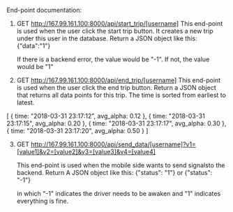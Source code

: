 End-point documentation:
1. GET http://167.99.161.100:8000/api/start_trip/[username]
   This end-point is used when the user click the start trip button. It creates a new trip under this user in the database.
   Return a JSON object like this:
   {"data":"1"}

   If there is a backend error, the value would be "-1". If not, the value would be "1"

2. GET http://167.99.161.100:8000/api/end_trip/[username]
   This end-point is used when the user click the end trip button.
   Return a JSON object that returns all data points for this trip. The time is sorted from earliest to latest.

[
    {
        time: "2018-03-31 23:17:12",
        avg_alpha: 0.12
    },
    {
        time: "2018-03-31 23:17:15",
        avg_alpha: 0.20
    },
    {
        time: "2018-03-31 23:17:17",
        avg_alpha: 0.30
    },
    {
        time: "2018-03-31 23:17:20",
        avg_alpha: 0.50
    }
]

3. GET http://167.99.161.100:8000/api/send_data/[username]?v1=[value1]&v2=[value2]&v3=[value3]&v4=[value4]

   This end-point is used when the mobile side wants to send signalsto the backend.
   Return A JSON object like this:
   {"status": "1"} or {"status": "-1"}

    in which "-1" indicates the driver needs to be awaken and "1" indicates everything is fine.
   
